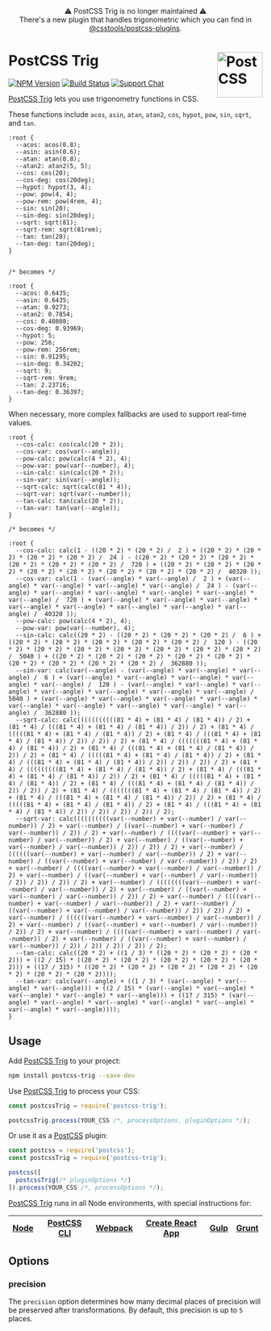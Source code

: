 <div align="center">⚠️ PostCSS Trig is no longer maintained ⚠️ <br/> There's a new plugin that handles trigonometric which you can find in <a href="https://github.com/csstools/postcss-plugins/tree/main/plugins/postcss-trigonometric-functions">@csstools/postcss-plugins</a>.</div>

# PostCSS Trig [<img src="https://postcss.github.io/postcss/logo.svg" alt="PostCSS" width="90" height="90" align="right">][postcss]

[![NPM Version][npm-img]][npm-url]
[![Build Status][cli-img]][cli-url]
[![Support Chat][git-img]][git-url]

[PostCSS Trig] lets you use trigonometry functions in CSS.

These functions include `acos`, `asin`, `atan`, `atan2`, `cos`, `hypot`, `pow`,
`sin`, `sqrt`, and `tan`.

```pcss
:root {
  --acos: acos(0.8);
  --asin: asin(0.6);
  --atan: atan(0.8);
  --atan2: atan2(5, 5);
  --cos: cos(20);
  --cos-deg: cos(20deg);
  --hypot: hypot(3, 4);
  --pow: pow(4, 4);
  --pow-rem: pow(4rem, 4);
  --sin: sin(20);
  --sin-deg: sin(20deg);
  --sqrt: sqrt(81);
  --sqrt-rem: sqrt(81rem);
  --tan: tan(20);
  --tan-deg: tan(20deg);
}


/* becomes */

:root {
  --acos: 0.6435;
  --asin: 0.6435;
  --atan: 0.9273;
  --atan2: 0.7854;
  --cos: 0.40808;
  --cos-deg: 0.93969;
  --hypot: 5;
  --pow: 256;
  --pow-rem: 256rem;
  --sin: 0.91295;
  --sin-deg: 0.34202;
  --sqrt: 9;
  --sqrt-rem: 9rem;
  --tan: 2.23716;
  --tan-deg: 0.36397;
}
```

When necessary, more complex fallbacks are used to support real-time values.

```pcss
:root {
  --cos-calc: cos(calc(20 * 2));
  --cos-var: cos(var(--angle));
  --pow-calc: pow(calc(4 * 2), 4);
  --pow-var: pow(var(--number), 4);
  --sin-calc: sin(calc(20 * 2));
  --sin-var: sin(var(--angle));
  --sqrt-calc: sqrt(calc(81 * 4));
  --sqrt-var: sqrt(var(--number));
  --tan-calc: tan(calc(20 * 2));
  --tan-var: tan(var(--angle));
}

/* becomes */

:root {
  --cos-calc: calc(1 - ((20 * 2) * (20 * 2) /  2 ) + ((20 * 2) * (20 * 2) * (20 * 2) * (20 * 2) /  24 ) - ((20 * 2) * (20 * 2) * (20 * 2) * (20 * 2) * (20 * 2) * (20 * 2) /  720 ) + ((20 * 2) * (20 * 2) * (20 * 2) * (20 * 2) * (20 * 2) * (20 * 2) * (20 * 2) * (20 * 2) /  40320 ));
  --cos-var: calc(1 - (var(--angle) * var(--angle) /  2 ) + (var(--angle) * var(--angle) * var(--angle) * var(--angle) /  24 ) - (var(--angle) * var(--angle) * var(--angle) * var(--angle) * var(--angle) * var(--angle) /  720 ) + (var(--angle) * var(--angle) * var(--angle) * var(--angle) * var(--angle) * var(--angle) * var(--angle) * var(--angle) /  40320 ));
  --pow-calc: pow(calc(4 * 2), 4);
  --pow-var: pow(var(--number), 4);
  --sin-calc: calc((20 * 2) - ((20 * 2) * (20 * 2) * (20 * 2) /  6 ) + ((20 * 2) * (20 * 2) * (20 * 2) * (20 * 2) * (20 * 2) /  120 ) - ((20 * 2) * (20 * 2) * (20 * 2) * (20 * 2) * (20 * 2) * (20 * 2) * (20 * 2) /  5040 ) + ((20 * 2) * (20 * 2) * (20 * 2) * (20 * 2) * (20 * 2) * (20 * 2) * (20 * 2) * (20 * 2) * (20 * 2) /  362880 ));
  --sin-var: calc(var(--angle) - (var(--angle) * var(--angle) * var(--angle) /  6 ) + (var(--angle) * var(--angle) * var(--angle) * var(--angle) * var(--angle) /  120 ) - (var(--angle) * var(--angle) * var(--angle) * var(--angle) * var(--angle) * var(--angle) * var(--angle) /  5040 ) + (var(--angle) * var(--angle) * var(--angle) * var(--angle) * var(--angle) * var(--angle) * var(--angle) * var(--angle) * var(--angle) /  362880 ));
  --sqrt-calc: calc(((((((((((81 * 4) + (81 * 4) / (81 * 4)) / 2) + (81 * 4) / (((81 * 4) + (81 * 4) / (81 * 4)) / 2)) / 2) + (81 * 4) / (((((81 * 4) + (81 * 4) / (81 * 4)) / 2) + (81 * 4) / (((81 * 4) + (81 * 4) / (81 * 4)) / 2)) / 2)) / 2) + (81 * 4) / (((((((81 * 4) + (81 * 4) / (81 * 4)) / 2) + (81 * 4) / (((81 * 4) + (81 * 4) / (81 * 4)) / 2)) / 2) + (81 * 4) / (((((81 * 4) + (81 * 4) / (81 * 4)) / 2) + (81 * 4) / (((81 * 4) + (81 * 4) / (81 * 4)) / 2)) / 2)) / 2)) / 2) + (81 * 4) / (((((((((81 * 4) + (81 * 4) / (81 * 4)) / 2) + (81 * 4) / (((81 * 4) + (81 * 4) / (81 * 4)) / 2)) / 2) + (81 * 4) / (((((81 * 4) + (81 * 4) / (81 * 4)) / 2) + (81 * 4) / (((81 * 4) + (81 * 4) / (81 * 4)) / 2)) / 2)) / 2) + (81 * 4) / (((((((81 * 4) + (81 * 4) / (81 * 4)) / 2) + (81 * 4) / (((81 * 4) + (81 * 4) / (81 * 4)) / 2)) / 2) + (81 * 4) / (((((81 * 4) + (81 * 4) / (81 * 4)) / 2) + (81 * 4) / (((81 * 4) + (81 * 4) / (81 * 4)) / 2)) / 2)) / 2)) / 2)) / 2);
  --sqrt-var: calc((((((((((var(--number) + var(--number) / var(--number)) / 2) + var(--number) / ((var(--number) + var(--number) / var(--number)) / 2)) / 2) + var(--number) / ((((var(--number) + var(--number) / var(--number)) / 2) + var(--number) / ((var(--number) + var(--number) / var(--number)) / 2)) / 2)) / 2) + var(--number) / ((((((var(--number) + var(--number) / var(--number)) / 2) + var(--number) / ((var(--number) + var(--number) / var(--number)) / 2)) / 2) + var(--number) / ((((var(--number) + var(--number) / var(--number)) / 2) + var(--number) / ((var(--number) + var(--number) / var(--number)) / 2)) / 2)) / 2)) / 2) + var(--number) / ((((((((var(--number) + var(--number) / var(--number)) / 2) + var(--number) / ((var(--number) + var(--number) / var(--number)) / 2)) / 2) + var(--number) / ((((var(--number) + var(--number) / var(--number)) / 2) + var(--number) / ((var(--number) + var(--number) / var(--number)) / 2)) / 2)) / 2) + var(--number) / ((((((var(--number) + var(--number) / var(--number)) / 2) + var(--number) / ((var(--number) + var(--number) / var(--number)) / 2)) / 2) + var(--number) / ((((var(--number) + var(--number) / var(--number)) / 2) + var(--number) / ((var(--number) + var(--number) / var(--number)) / 2)) / 2)) / 2)) / 2)) / 2);
  --tan-calc: calc((20 * 2) + ((1 / 3) * ((20 * 2) * (20 * 2) * (20 * 2))) + ((2 / 15) * ((20 * 2) * (20 * 2) * (20 * 2) * (20 * 2) * (20 * 2))) + ((17 / 315) * ((20 * 2) * (20 * 2) * (20 * 2) * (20 * 2) * (20 * 2) * (20 * 2) * (20 * 2))));
  --tan-var: calc(var(--angle) + ((1 / 3) * (var(--angle) * var(--angle) * var(--angle))) + ((2 / 15) * (var(--angle) * var(--angle) * var(--angle) * var(--angle) * var(--angle))) + ((17 / 315) * (var(--angle) * var(--angle) * var(--angle) * var(--angle) * var(--angle) * var(--angle) * var(--angle))));
}
```

## Usage

Add [PostCSS Trig] to your project:

```bash
npm install postcss-trig --save-dev
```

Use [PostCSS Trig] to process your CSS:

```js
const postcssTrig = require('postcss-trig');

postcssTrig.process(YOUR_CSS /*, processOptions, pluginOptions */);
```

Or use it as a [PostCSS] plugin:

```js
const postcss = require('postcss');
const postcssTrig = require('postcss-trig');

postcss([
  postcssTrig(/* pluginOptions */)
]).process(YOUR_CSS /*, processOptions */);
```

[PostCSS Trig] runs in all Node environments, with special instructions for:

| [Node](INSTALL.md#node) | [PostCSS CLI](INSTALL.md#postcss-cli) | [Webpack](INSTALL.md#webpack) | [Create React App](INSTALL.md#create-react-app) | [Gulp](INSTALL.md#gulp) | [Grunt](INSTALL.md#grunt) |
| --- | --- | --- | --- | --- | --- |

## Options

### precision

The `precision` option determines how many decimal places of precision will be
preserved after transformations. By default, this precision is up to `5` places.

[cli-img]: https://img.shields.io/travis/csstools/postcss-trig.svg
[cli-url]: https://travis-ci.org/csstools/postcss-trig
[git-img]: https://img.shields.io/badge/support-chat-blue.svg
[git-url]: https://gitter.im/postcss/postcss
[npm-img]: https://img.shields.io/npm/v/postcss-trig.svg
[npm-url]: https://www.npmjs.com/package/postcss-trig

[PostCSS]: https://github.com/postcss/postcss
[PostCSS Trig]: https://github.com/csstools/postcss-trig
